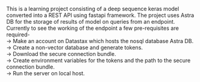 This is a learning project consisting of a deep sequence keras model converted into a REST API using fastapi framework.
The project uses Astra DB for the storage of results of model on queries from an endpoint.
Currently to see the working of the endpoint a few pre-requisites are required-\
-> Make an account on Datastax which hosts the nosql database Astra DB.\
-> Create a non-vector database and generate tokens.\
-> Download the secure connection bundle.\
-> Create environment variables for the tokens and the path to the secure connection bundle.\
-> Run the server on local host.
